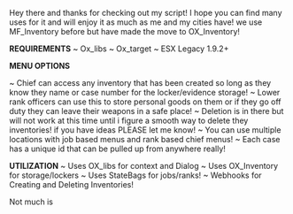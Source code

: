 Hey there and thanks for checking out my script! I hope you can find
many uses for it and will enjoy it as much as me and my cities have! we 
use MF_Inventory before but have made the move to OX_Inventory! 

**REQUIREMENTS**
~ Ox_libs
~ Ox_target
~ ESX Legacy 1.9.2+

**MENU OPTIONS**

~ Chief can access any inventory that has been created so long as they 
know they name or case number for the locker/evidence storage! 
~ Lower rank officers can use this to store personal goods on them
or if they go off duty they can leave their weapons in a safe place! 
~ Deletion is in there but will not work at this time until i figure a 
smooth way to delete they inventories! if you have ideas PLEASE let me know!
~ You can use multiple locations with job based menus and rank 
based chief menus!
~ Each case has a unique id that can be pulled up from anywhere really!


**UTILIZATION**
~ Uses OX_libs for context and Dialog
~ Uses OX_Inventory for storage/lockers
~ Uses StateBags for jobs/ranks! 
~ Webhooks for Creating and Deleting Inventories!


Not much is 